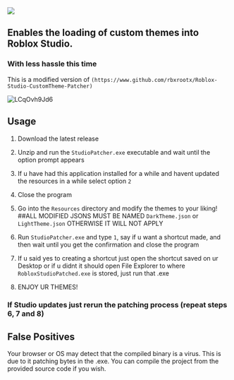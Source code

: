 <img align=centre src="icon.ico" />

## Enables the loading of custom themes into Roblox Studio.
### With less hassle this time
This is a modified version of `(https://www.github.com/rbxrootx/Roblox-Studio-CustomTheme-Patcher)`

![LCqOvh9Jd6](https://www.github.com/Ossyence/Roblox-Studio-CustomTheme-Patcher_Fancied/assets/110287364/3254ff46-f9ea-4660-8b14-a4ccda47a65b)

## Usage

1. Download the latest release
2. Unzip and run the `StudioPatcher.exe` executable and wait until the option prompt appears
3. If u have had this application installed for a while and havent updated the resources in a while select option `2`
4. Close the program
5. Go into the `Resources` directory and modify the themes to your liking!
  ##ALL MODIFIED JSONS MUST BE NAMED  `DarkTheme.json` or `LightTheme.json` OTHERWISE IT WILL NOT APPLY
6. Run `StudioPatcher.exe` and type `1`, say if u want a shortcut made, and then wait until you get the confirmation and close the program
7. If u said yes to creating a shortcut just open the shortcut saved on ur Desktop or if u didnt it should open File Explorer to where `RobloxStudioPatched.exe` is stored, just run that .exe

8. ENJOY UR THEMES!

### If Studio updates just rerun the patching process (repeat steps 6, 7 and 8)

## False Positives

Your browser or OS may detect that the compiled binary is a virus. This is due to it patching bytes in the .exe. You can compile the project from the provided source code if you wish.
